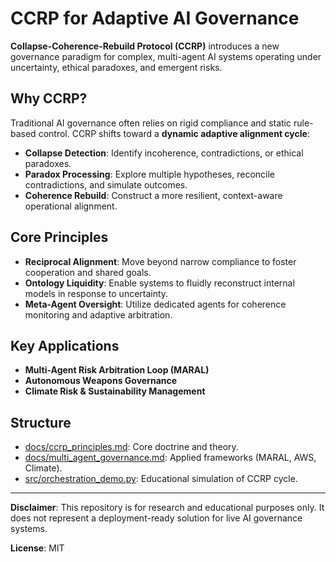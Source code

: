 # CCRP for Adaptive AI Governance

**Collapse-Coherence-Rebuild Protocol (CCRP)** introduces a new governance paradigm for complex, multi-agent AI systems operating under uncertainty, ethical paradoxes, and emergent risks.

## Why CCRP?
Traditional AI governance often relies on rigid compliance and static rule-based control. CCRP shifts toward a **dynamic adaptive alignment cycle**:
- **Collapse Detection**: Identify incoherence, contradictions, or ethical paradoxes.
- **Paradox Processing**: Explore multiple hypotheses, reconcile contradictions, and simulate outcomes.
- **Coherence Rebuild**: Construct a more resilient, context-aware operational alignment.

## Core Principles
- **Reciprocal Alignment**: Move beyond narrow compliance to foster cooperation and shared goals.
- **Ontology Liquidity**: Enable systems to fluidly reconstruct internal models in response to uncertainty.
- **Meta-Agent Oversight**: Utilize dedicated agents for coherence monitoring and adaptive arbitration.

## Key Applications
- **Multi-Agent Risk Arbitration Loop (MARAL)**
- **Autonomous Weapons Governance**
- **Climate Risk & Sustainability Management**

## Structure
- [docs/ccrp_principles.md](docs/ccrp_principles.md): Core doctrine and theory.
- [docs/multi_agent_governance.md](docs/multi_agent_governance.md): Applied frameworks (MARAL, AWS, Climate).
- [src/orchestration_demo.py](src/orchestration_demo.py): Educational simulation of CCRP cycle.

---
**Disclaimer**: This repository is for research and educational purposes only. It does not represent a deployment-ready solution for live AI governance systems.

**License**: MIT

